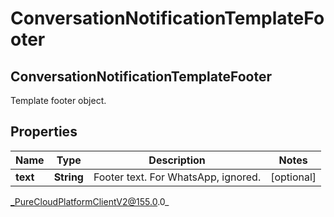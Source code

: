 # ConversationNotificationTemplateFooter

## ConversationNotificationTemplateFooter
Template footer object.

## Properties

|Name | Type | Description | Notes|
|------------ | ------------- | ------------- | -------------|
| **text** | **String** | Footer text. For WhatsApp, ignored. | [optional] |



_PureCloudPlatformClientV2@155.0.0_
